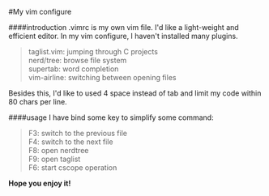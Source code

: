 #My vim configure

####introduction
.vimrc is my own vim file. I'd like a light-weight and efficient editor. In my vim configure, I haven't installed many plugins.
> taglist.vim: jumping through C projects  
> nerd/tree: browse file system  
> supertab: word completion  
> vim-airline: switching between opening files  

Besides this, I'd like to used 4 space instead of tab and limit my code within 80 chars per line.

####usage
I have bind some key to simplify some command:
> F3: switch to the previous file  
> F4: switch to the next file  
> F8: open nerdtree  
> F9: open taglist  
> F6: start cscope operation  

**Hope you enjoy it!**
